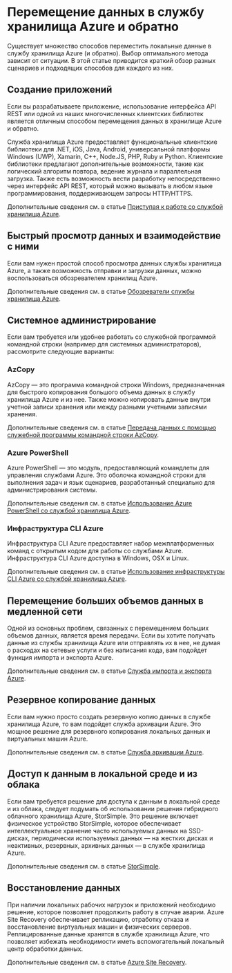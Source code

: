 <properties
	pageTitle="Перемещение данных в службу хранилища Azure и из нее | Microsoft Azure"
	description="В этой статье приводится обзор различных методов перемещения данных в службу хранилища Azure и из нее."
	services="storage"
	documentationCenter=""
	authors="micurd"
	manager="jahogg"
	editor="tysonn"/>

<tags
	ms.service="storage"
	ms.workload="storage"
	ms.tgt_pltfrm="na"
	ms.devlang="na"
	ms.topic="article"
	ms.date="03/18/2016"
	ms.author="micurd"/>

# Перемещение данных в службу хранилища Azure и обратно

Существует множество способов переместить локальные данные в службу хранилища Azure (и обратно). Выбор оптимального метода зависит от ситуации. В этой статье приводится краткий обзор разных сценариев и подходящих способов для каждого из них.

## Создание приложений

Если вы разрабатываете приложение, использование интерфейса API REST или одной из наших многочисленных клиентских библиотек является отличным способом перемещения данных в хранилище Azure и обратно.

Служба хранилища Azure предоставляет функциональные клиентские библиотеки для .NET, iOS, Java, Android, универсальной платформы Windows (UWP), Xamarin, C++, Node.JS, PHP, Ruby и Python. Клиентские библиотеки предлагают дополнительные возможности, такие как логический алгоритм повтора, ведение журнала и параллельная загрузка. Также есть возможность вести разработку непосредственно через интерфейс API REST, который можно вызывать в любом языке программирования, поддерживающем запросы HTTP/HTTPS.

Дополнительные сведения см. в статье [Приступая к работе со службой хранилища Azure](storage-dotnet-how-to-use-blobs.md).

## Быстрый просмотр данных и взаимодействие с ними

Если вам нужен простой способ просмотра данных службы хранилища Azure, а также возможность отправки и загрузки данных, можно воспользоваться обозревателем хранилищ Azure.

Дополнительные сведения см. в статье [Обозреватели службы хранилища Azure](storage-explorers.md).

## Системное администрирование

Если вам требуется или удобнее работать со служебной программой командной строки (например для системных администраторов), рассмотрите следующие варианты:

### AzCopy

AzCopy — это программа командной строки Windows, предназначенная для быстрого копирования большого объема данных в службу хранилища Azure и из нее. Также можно копировать данные внутри учетной записи хранения или между разными учетными записями хранения.

Дополнительные сведения см. в статье [Передача данных с помощью служебной программы командной строки AzCopy](storage-use-azcopy.md).

### Azure PowerShell

Azure PowerShell — это модуль, предоставляющий командлеты для управления службами Azure. Это оболочка командной строки для выполнения задач и язык сценариев, разработанный специально для администрирования системы.

Дополнительные сведения см. в статье [Использование Azure PowerShell со службой хранилища Azure](storage-powershell-guide-full.md).

### Инфраструктура CLI Azure

Инфраструктура CLI Azure предоставляет набор межплатформенных команд с открытым кодом для работы со службами Azure. Инфраструктура CLI Azure доступна в Windows, OSX и Linux.

Дополнительные сведения см. в статье [Использование инфраструктуры CLI Azure со службой хранилища Azure](storage-azure-cli.md).

## Перемещение больших объемов данных в медленной сети

Одной из основных проблем, связанных с перемещением больших объемов данных, является время передачи. Если вы хотите получать данные из службы хранилища Azure или отправлять их в нее, не думая о расходах на сетевые услуги и без написания кода, вам подойдет функция импорта и экспорта Azure.

Дополнительные сведения см. в статье [Служба импорта и экспорта Azure](storage-import-export-service.md).

## Резервное копирование данных

Если вам нужно просто создать резервную копию данных в службе хранилища Azure, то вам подойдет служба архивации Azure. Это мощное решение для резервного копирования локальных данных и виртуальных машин Azure.

Дополнительные сведения см. в статье [Служба архивации Azure](../backup/backup-introduction-to-azure-backup.md).

## Доступ к данным в локальной среде и из облака

Если вам требуется решение для доступа к данным в локальной среде и из облака, следует подумать об использовании решения гибридного облачного хранилища Azure, StorSimple. Это решение включает физическое устройство StorSimple, которое обеспечивает интеллектуальное хранение часто используемых данных на SSD-дисках, периодически используемых данных — на жестких дисках и неактивных, резервных, архивных данных — в службе хранилища Azure.

Дополнительные сведения см. в статье [StorSimple](../storsimple/storsimple-overview.md).

## Восстановление данных

При наличии локальных рабочих нагрузок и приложений необходимо решение, которое позволяет продолжить работу в случае аварии. Azure Site Recovery обеспечивает репликацию, отработку отказа и восстановление виртуальных машин и физических серверов. Реплицированные данные хранятся в службе хранилища Azure, что позволяет избежать необходимости иметь вспомогательный локальный центр обработки данных.

Дополнительные сведения см. в статье [Azure Site Recovery](../site-recovery/site-recovery-overview.md).

<!---HONumber=AcomDC_0323_2016-->